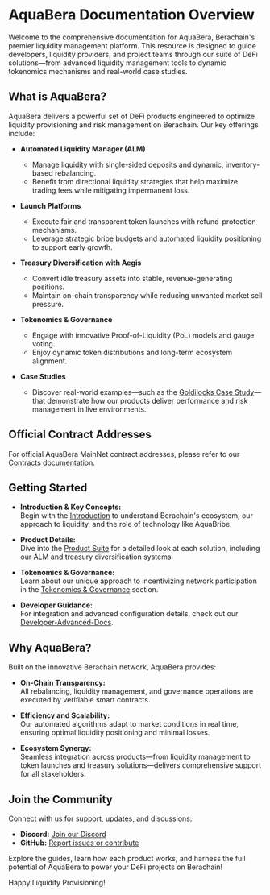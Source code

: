 # AquaBera Documentation Overview

Welcome to the comprehensive documentation for AquaBera, Berachain's premier liquidity management platform. This resource is designed to guide developers, liquidity providers, and project teams through our suite of DeFi solutions—from advanced liquidity management tools to dynamic tokenomics mechanisms and real-world case studies.

## What is AquaBera?

AquaBera delivers a powerful set of DeFi products engineered to optimize liquidity provisioning and risk management on Berachain. Our key offerings include:

- **Automated Liquidity Manager (ALM)**
  - Manage liquidity with single-sided deposits and dynamic, inventory-based rebalancing.
  - Benefit from directional liquidity strategies that help maximize trading fees while mitigating impermanent loss.

- **Launch Platforms**
  - Execute fair and transparent token launches with refund-protection mechanisms.
  - Leverage strategic bribe budgets and automated liquidity positioning to support early growth.

- **Treasury Diversification with Aegis**
  - Convert idle treasury assets into stable, revenue-generating positions.
  - Maintain on-chain transparency while reducing unwanted market sell pressure.

- **Tokenomics & Governance**
  - Engage with innovative Proof-of-Liquidity (PoL) models and gauge voting.
  - Enjoy dynamic token distributions and long-term ecosystem alignment.

- **Case Studies**
  - Discover real-world examples—such as the [Goldilocks Case Study](Case-Studies/Goldilocks-Case-Study/)—that demonstrate how our products deliver performance and risk management in live environments.

## Official Contract Addresses

For official AquaBera MainNet contract addresses, please refer to our [Contracts documentation](Contracts/README.md).

## Getting Started

- **Introduction & Key Concepts:**  
  Begin with the [Introduction](Introduction/README.md) to understand Berachain's ecosystem, our approach to liquidity, and the role of technology like AquaBribe.

- **Product Details:**  
  Dive into the [Product Suite](Product-Suite/README.md) for a detailed look at each solution, including our ALM and treasury diversification systems.

- **Tokenomics & Governance:**  
  Learn about our unique approach to incentivizing network participation in the [Tokenomics & Governance](Tokenomics-Governance/README.md) section.

- **Developer Guidance:**  
  For integration and advanced configuration details, check out our [Developer-Advanced-Docs](Developer-Advanced-Docs/README.md).

## Why AquaBera?

Built on the innovative Berachain network, AquaBera provides:

- **On-Chain Transparency:**  
  All rebalancing, liquidity management, and governance operations are executed by verifiable smart contracts.

- **Efficiency and Scalability:**  
  Our automated algorithms adapt to market conditions in real time, ensuring optimal liquidity positioning and minimal losses.

- **Ecosystem Synergy:**  
  Seamless integration across products—from liquidity management to token launches and treasury solutions—delivers comprehensive support for all stakeholders.

## Join the Community

Connect with us for support, updates, and discussions:

- **Discord:** [Join our Discord](https://discord.gg/aquabera)
- **GitHub:** [Report issues or contribute](https://github.com/AquaBera)

Explore the guides, learn how each product works, and harness the full potential of AquaBera to power your DeFi projects on Berachain!

Happy Liquidity Provisioning!
